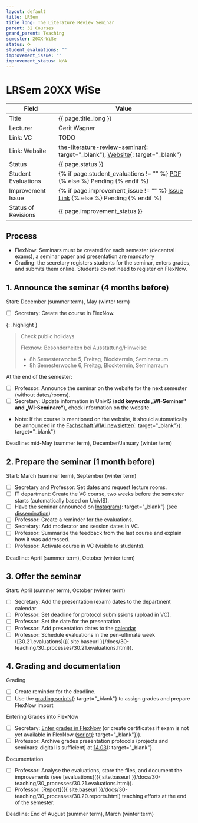 ```yaml
---
layout: default
title: LRSem
title_long: The Literature Review Seminar
parent: 32 Courses
grand_parent: Teaching
semester: 20XX-WiSe
status: ⟳
student_evaluations: ""
improvement_issue: ""
improvement_status: N/A
---
```


# LRSem 20XX WiSe

Field               | Value
------------------- | -------------------
Title               | {{ page.title_long }}
Lecturer            | Gerit Wagner
Link: VC            | TODO
Link: Website       | [the-literature-review-seminar](https://digital-work-lab.github.io/literature-review-seminar/){: target="_blank"}, [Website](https://www.uni-bamberg.de/digital-work/studium/bachelor/seminar-digital-work/){: target="_blank"}
Status              | {{ page.status }}
Student Evaluations | {% if page.student_evaluations != "" %} <a href="{{ site.baseurl }}/assets/evaluations/{{ page.student_evaluations }}" target="_blank">PDF</a> {% else %} <span class="label label-yellow">Pending</span> {% endif %}
Improvement Issue   | {% if page.improvement_issue != "" %} <a href="{{ page.improvement_issue }}" target="_blank">Issue Link</a> {% else %} <span class="label label-yellow">Pending</span> {% endif %}
Status of Revisions | {{ page.improvement_status }}

## Process

- FlexNow: Seminars must be created for each semester (decentral exams), a seminar paper and presentation are mandatory
- Grading: the secretary registers students for the seminar, enters grades, and submits them online. Students do not need to register on FlexNow.

## 1. Announce the seminar (4 months before)
 
Start: December (summer term), May (winter term)

- [ ] Secretary: Create the course in FlexNow.

{: .highlight }
>  Check public holidays
>
> Flexnow: Besonderheiten bei Ausstattung/Hinweise:
> 
> - 8h Semesterwoche 5, Freitag, Blocktermin, Seminarraum
> - 8h Semesterwoche 6, Freitag, Blocktermin, Seminarraum

At the end of the semester: 

- [ ] Professor: Announce the seminar on the website for the next semester (without dates/rooms).
- [ ] Secretary: Update information in UnivIS (**add keywords „WI-Seminar“ and „WI-Seminare“**), check information on the website.
- Note: If the course is mentioned on the website, it should automatically be announced in the [Fachschaft WIAI newsletter](https://vc.uni-bamberg.de/course/view.php?id=284){: target="_blank"}{: target="_blank"}

Deadline: mid-May (summer term), December/January (winter term)

## 2. Prepare the seminar (1 month before)

Start: March (summer term), September (winter term)

- [ ] Secretary and Professor: Set dates and request lecture rooms.
- [ ] IT department: Create the VC course, two weeks before the semester starts (automatically based on UnivIS).
- [ ] Have the seminar announced on [Instagram](https://www.instagram.com/informatik_unibamberg/){: target="_blank"} (see [dissemination](30.90.dissemination))
- [ ] Professor: Create a reminder for the evaluations.
- [ ] Secretary: Add moderator and session dates in VC.
- [ ] Professor: Summarize the feedback from the last course and explain how it was addressed.
- [ ] Professor: Activate course in VC (visible to students).

Deadline: April (summer term), October (winter term)

## 3. Offer the seminar

Start: April (summer term), October (winter term)

- [ ] Secretary: Add the presentation (exam) dates to the department calendar
- [ ] Professor: Set deadline for protocol submissions (upload in VC).
- [ ] Professor: Set the date for the presentation.
- [ ] Professor: Add presentation dates to the [calendar](../../calendar/events.yaml)
- [ ] Professor: Schedule evaluations in the pen-ultimate week ([30.21.evaluations]({{ site.baseurl }}/docs/30-teaching/30_processes/30.21.evaluations.html)).

## 4. Grading and documentation

Grading

- [ ] Create reminder for the deadline.
- [ ] Use the [grading scripts](https://github.com/digital-work-lab/handbook/tree/main/src/grading){: target="_blank"} to assign grades and prepare FlexNow import

Entering Grades into FlexNow

- [ ] Secretary: [Enter grades in FlexNow](../30_processes/30.15.flexnow.html#entering-grades) (or create certificates if exam is not yet available in FlexNow ([script](https://github.com/digital-work-lab/handbook/tree/main/src/scheine){: target="_blank"})).
- [ ] Professor: Archive grades presentation protocols (projects and seminars: digital is sufficient) at [14.03](https://nc-2272638881871040784.nextcloud-ionos.com/index.php/apps/files/?dir=/10-lab/14_grades/03_seminars&fileid=72){: target="_blank"}.

Documentation

- [ ] Professor: Analyse the evaluations, store the files, and document the improvements (see [evaluations]({{ site.baseurl }}/docs/30-teaching/30_processes/30.21.evaluations.html)).
- [ ] Professor: [Report]({{ site.baseurl }}/docs/30-teaching/30_processes/30.20.reports.html) teaching efforts at the end of the semester.

Deadline: End of August (summer term), March (winter term)

